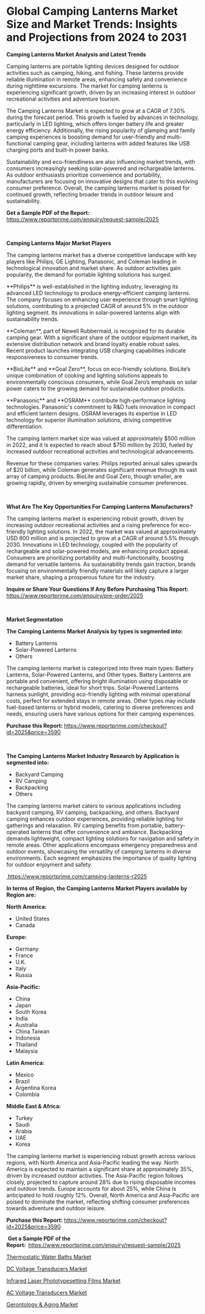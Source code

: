 <p><h1>Global Camping Lanterns Market Size and Market Trends: Insights and Projections from 2024 to 2031</h1></p><p><strong>Camping Lanterns Market Analysis and Latest Trends</strong></p>
<p><p>Camping lanterns are portable lighting devices designed for outdoor activities such as camping, hiking, and fishing. These lanterns provide reliable illumination in remote areas, enhancing safety and convenience during nighttime excursions. The market for camping lanterns is experiencing significant growth, driven by an increasing interest in outdoor recreational activities and adventure tourism.</p><p>The Camping Lanterns Market is expected to grow at a CAGR of 7.30% during the forecast period. This growth is fueled by advances in technology, particularly in LED lighting, which offers longer battery life and greater energy efficiency. Additionally, the rising popularity of glamping and family camping experiences is boosting demand for user-friendly and multi-functional camping gear, including lanterns with added features like USB charging ports and built-in power banks.</p><p>Sustainability and eco-friendliness are also influencing market trends, with consumers increasingly seeking solar-powered and rechargeable lanterns. As outdoor enthusiasts prioritize convenience and portability, manufacturers are focusing on innovative designs that cater to this evolving consumer preference. Overall, the camping lanterns market is poised for continued growth, reflecting broader trends in outdoor leisure and sustainability.</p></p>
<p><strong>Get a Sample PDF of the Report:&nbsp;</strong> <a href="https://www.reportprime.com/enquiry/request-sample/2025">https://www.reportprime.com/enquiry/request-sample/2025</a></p>
<p>&nbsp;</p>
<p><strong>Camping Lanterns Major Market Players</strong></p>
<p><p>The camping lanterns market has a diverse competitive landscape with key players like Philips, GE Lighting, Panasonic, and Coleman leading in technological innovation and market share. As outdoor activities gain popularity, the demand for portable lighting solutions has surged.</p><p>**Philips** is well-established in the lighting industry, leveraging its advanced LED technology to produce energy-efficient camping lanterns. The company focuses on enhancing user experience through smart lighting solutions, contributing to a projected CAGR of around 5% in the outdoor lighting segment. Its innovations in solar-powered lanterns align with sustainability trends.</p><p>**Coleman**, part of Newell Rubbermaid, is recognized for its durable camping gear. With a significant share of the outdoor equipment market, its extensive distribution network and brand loyalty enable robust sales. Recent product launches integrating USB charging capabilities indicate responsiveness to consumer trends.</p><p>**BioLite** and **Goal Zero**, focus on eco-friendly solutions. BioLite’s unique combination of cooking and lighting solutions appeals to environmentally conscious consumers, while Goal Zero’s emphasis on solar power caters to the growing demand for sustainable outdoor products.</p><p>**Panasonic** and **OSRAM** contribute high-performance lighting technologies. Panasonic's commitment to R&D fuels innovation in compact and efficient lantern designs. OSRAM leverages its expertise in LED technology for superior illumination solutions, driving competitive differentiation.</p><p>The camping lantern market size was valued at approximately $500 million in 2022, and it is expected to reach about $750 million by 2030, fueled by increased outdoor recreational activities and technological advancements. </p><p>Revenue for these companies varies: Philips reported annual sales upwards of $20 billion, while Coleman generates significant revenue through its vast array of camping products. BioLite and Goal Zero, though smaller, are growing rapidly, driven by emerging sustainable consumer preferences.</p></p>
<p>&nbsp;</p>
<p><strong>What Are The Key Opportunities For Camping Lanterns Manufacturers?</strong></p>
<p><p>The camping lanterns market is experiencing robust growth, driven by increasing outdoor recreational activities and a rising preference for eco-friendly lighting solutions. In 2022, the market was valued at approximately USD 800 million and is projected to grow at a CAGR of around 5.5% through 2030. Innovations in LED technology, coupled with the popularity of rechargeable and solar-powered models, are enhancing product appeal. Consumers are prioritizing portability and multi-functionality, boosting demand for versatile lanterns. As sustainability trends gain traction, brands focusing on environmentally friendly materials will likely capture a larger market share, shaping a prosperous future for the industry.</p></p>
<p><strong>Inquire or Share Your Questions If Any Before Purchasing This Report:</strong> <a href="https://www.reportprime.com/enquiry/pre-order/2025">https://www.reportprime.com/enquiry/pre-order/2025</a></p>
<p>&nbsp;</p>
<p><strong>Market Segmentation</strong></p>
<p><strong>The Camping Lanterns Market Analysis by types is segmented into:</strong></p>
<p><ul><li>Battery Lanterns</li><li>Solar-Powered Lanterns</li><li>Others</li></ul></p>
<p><p>The camping lanterns market is categorized into three main types: Battery Lanterns, Solar-Powered Lanterns, and Other types. Battery Lanterns are portable and convenient, offering bright illumination using disposable or rechargeable batteries, ideal for short trips. Solar-Powered Lanterns harness sunlight, providing eco-friendly lighting with minimal operational costs, perfect for extended stays in remote areas. Other types may include fuel-based lanterns or hybrid models, catering to diverse preferences and needs, ensuring users have various options for their camping experiences.</p></p>
<p><strong>Purchase this Report:&nbsp;</strong><a href="https://www.reportprime.com/checkout?id=2025&price=3590">https://www.reportprime.com/checkout?id=2025&price=3590</a></p>
<p>&nbsp;</p>
<p><strong>The Camping Lanterns Market Industry Research by Application is segmented into:</strong></p>
<p><ul><li>Backyard Camping</li><li>RV Camping</li><li>Backpacking</li><li>Others</li></ul></p>
<p><p>The camping lanterns market caters to various applications including backyard camping, RV camping, backpacking, and others. Backyard camping enhances outdoor experiences, providing reliable lighting for gatherings and relaxation. RV camping benefits from portable, battery-operated lanterns that offer convenience and ambiance. Backpacking demands lightweight, compact lighting solutions for navigation and safety in remote areas. Other applications encompass emergency preparedness and outdoor events, showcasing the versatility of camping lanterns in diverse environments. Each segment emphasizes the importance of quality lighting for outdoor enjoyment and safety.</p></p>
<p><a href="https://www.reportprime.com/camping-lanterns-r2025">&nbsp;https://www.reportprime.com/camping-lanterns-r2025</a></p>
<p><strong>In terms of Region, the Camping Lanterns Market Players available by Region are:</strong></p>
<p>
    <p> <strong> North America: </strong>
        <ul>
            <li>United States</li>
            <li>Canada</li>
        </ul>
        </p> 
    <p> <strong> Europe: </strong>
        <ul>
            <li>Germany</li>
            <li>France</li>
            <li>U.K.</li>
            <li>Italy</li>
            <li>Russia</li>
        </ul>
        </p> 
    <p> <strong> Asia-Pacific: </strong>
        <ul>
            <li>China</li>
            <li>Japan</li>
            <li>South Korea</li>
            <li>India</li>
            <li>Australia</li>
            <li>China Taiwan</li>
            <li>Indonesia</li>
            <li>Thailand</li>
            <li>Malaysia</li>
        </ul>
        </p> 
    <p> <strong> Latin America: </strong>
        <ul>
            <li>Mexico</li>
            <li>Brazil</li>
            <li>Argentina Korea</li>
            <li>Colombia</li>
        </ul>
        </p> 
    <p> <strong> Middle East & Africa: </strong>
        <ul>
            <li>Turkey</li>
            <li>Saudi</li>
            <li>Arabia</li>
            <li>UAE</li>
            <li>Korea</li>
        </ul>
    </p>
    </p>
<p><p>The camping lanterns market is experiencing robust growth across various regions, with North America and Asia-Pacific leading the way. North America is expected to maintain a significant share at approximately 35%, driven by increased outdoor activities. The Asia-Pacific region follows closely, projected to capture around 28% due to rising disposable incomes and outdoor trends. Europe accounts for about 25%, while China is anticipated to hold roughly 12%. Overall, North America and Asia-Pacific are poised to dominate the market, reflecting shifting consumer preferences towards adventure and outdoor leisure.</p></p>
<p><strong>Purchase this Report: </strong><a href="https://www.reportprime.com/checkout?id=2025&price=3590">https://www.reportprime.com/checkout?id=2025&price=3590</a></p>
<p>&nbsp;<strong>Get a Sample PDF of the Report:&nbsp;&nbsp;</strong><a href="https://www.reportprime.com/enquiry/request-sample/2025">https://www.reportprime.com/enquiry/request-sample/2025</a></p>
<p><strong></strong></p>
<p><p><a href="https://issuu.com/reportprime-2/docs/thermostatic-water-baths-market-siz_f34bcb50ee0fa5">Thermostatic Water Baths Market</a></p><p><a href="https://github.com/vimar16th/Market-Research-Report-List-6/blob/main/dc-voltage-transducers-market.md">DC Voltage Transducers Market</a></p><p><a href="https://issuu.com/reportprime-2/docs/infrared-laser-phototypesetting-fil_d8fe3ee945c918">Infrared Laser Phototypesetting Films Market</a></p><p><a href="https://github.com/luckyshygirl/Market-Research-Report-List-6/blob/main/ac-voltage-transducers-market.md">AC Voltage Transducers Market</a></p><p><a href="https://medium.com/@paulmcglynn6456/global-gerontology-aging-market-trends-forecasts-and-market-strategic-analysis-2024-2031-7d54f5613749">Gerontology & Aging Market</a></p></p>